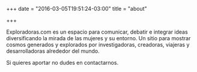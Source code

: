 +++
date = "2016-03-05T19:51:24-03:00"
title = "about"

+++

Exploradoras.com es un espacio para comunicar, debatir e integrar ideas diversificando la mirada de las mujeres y su entorno. Un sitio para mostrar cosmos generados y explorados por investigadoras, creadoras, viajeras y desarrolladoras alrededor del mundo.

Si quieres aportar no dudes en contactarnos.